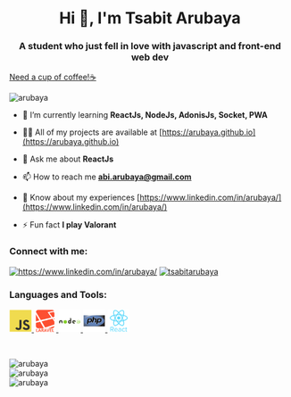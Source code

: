 <h1 align="center">Hi 👋, I'm Tsabit Arubaya</h1>
<h3 align="center">A student who just fell in love with javascript and front-end web dev</h3>

<a href="https://saweria.co/mainbentar" target="_blank">Need a cup of coffee!☕</a>

<p align="left"> <img src="https://komarev.com/ghpvc/?username=arubaya&label=Profile%20views&color=0e75b6&style=flat" alt="arubaya" /> </p>

- 🌱 I’m currently learning **ReactJs, NodeJs, AdonisJs, Socket, PWA**

- 👨‍💻 All of my projects are available at [https://arubaya.github.io](https://arubaya.github.io)

- 💬 Ask me about **ReactJs**

- 📫 How to reach me **abi.arubaya@gmail.com**

- 📄 Know about my experiences [https://www.linkedin.com/in/arubaya/](https://www.linkedin.com/in/arubaya/)

- ⚡ Fun fact **I play Valorant**

<h3 align="left">Connect with me:</h3>
<p align="left">
<a href="https://linkedin.com/in/https://www.linkedin.com/in/arubaya/" target="blank"><img align="center" src="https://raw.githubusercontent.com/rahuldkjain/github-profile-readme-generator/master/src/images/icons/Social/linked-in-alt.svg" alt="https://www.linkedin.com/in/arubaya/" height="30" width="40" /></a>
<a href="https://instagram.com/tsabitarubaya" target="blank"><img align="center" src="https://raw.githubusercontent.com/rahuldkjain/github-profile-readme-generator/master/src/images/icons/Social/instagram.svg" alt="tsabitarubaya" height="30" width="40" /></a>
</p>

<h3 align="left">Languages and Tools:</h3>
<p align="left"> <a href="https://developer.mozilla.org/en-US/docs/Web/JavaScript" target="_blank"> <img src="https://raw.githubusercontent.com/devicons/devicon/master/icons/javascript/javascript-original.svg" alt="javascript" width="40" height="40"/> </a> <a href="https://laravel.com/" target="_blank"> <img src="https://raw.githubusercontent.com/devicons/devicon/master/icons/laravel/laravel-plain-wordmark.svg" alt="laravel" width="40" height="40"/> </a> <a href="https://nodejs.org" target="_blank"> <img src="https://raw.githubusercontent.com/devicons/devicon/master/icons/nodejs/nodejs-original-wordmark.svg" alt="nodejs" width="40" height="40"/> </a> <a href="https://www.php.net" target="_blank"> <img src="https://raw.githubusercontent.com/devicons/devicon/master/icons/php/php-original.svg" alt="php" width="40" height="40"/> </a> <a href="https://reactjs.org/" target="_blank"> <img src="https://raw.githubusercontent.com/devicons/devicon/master/icons/react/react-original-wordmark.svg" alt="react" width="40" height="40"/> </a> </p><br />

<img width="400px" src="https://github-readme-stats.vercel.app/api/top-langs?username=arubaya&show_icons=true&locale=en&layout=compact" alt="arubaya" /><br />
<img width="400px" src="https://github-readme-stats.vercel.app/api?username=arubaya&show_icons=true&locale=en" alt="arubaya" /><br />
<img width="400px" src="https://github-readme-streak-stats.herokuapp.com/?user=arubaya&" alt="arubaya" /><br />

